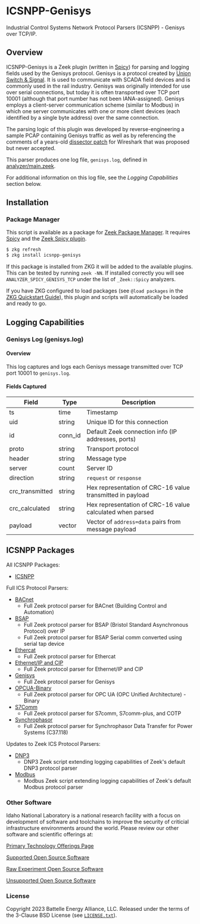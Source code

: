 # ICSNPP-Genisys

Industrial Control Systems Network Protocol Parsers (ICSNPP) - Genisys over TCP/IP.

## Overview

ICSNPP-Genisys is a Zeek plugin (written in [Spicy](https://docs.zeek.org/projects/spicy/en/latest/)) for parsing and logging fields used by the Genisys protocol. Genisys is a protocol created by [Union Switch & Signal](https://en.wikipedia.org/wiki/Union_Switch_%26_Signal). It is used to communicate with SCADA field devices and is commonly used in the rail industry. Genisys was originally intended for use over serial connections, but today it is often transported over TCP port 10001 (although that port number has not been IANA-assigned). Genisys employs a client-server communication scheme (similar to Modbus) in which one server communicates with one or more client devices (each identified by a single byte address) over the same connection.

The parsing logic of this plugin was developed by reverse-engineering a sample PCAP containing Genisys traffic as well as by referencing the comments of a years-old [dissector patch](https://gitlab.com/wireshark/wireshark/-/issues/3422) for Wireshark that was proposed but never accepted.

This parser produces one log file, `genisys.log`, defined in [analyzer/main.zeek](analyzer/main.zeek).

For additional information on this log file, see the *Logging Capabilities* section below.

## Installation

### Package Manager

This script is available as a package for [Zeek Package Manager](https://docs.zeek.org/projects/package-manager/en/stable/index.html). It requires [Spicy](https://docs.zeek.org/projects/spicy/en/latest/) and the [Zeek Spicy plugin](https://docs.zeek.org/projects/spicy/en/latest/zeek.html).

```bash
$ zkg refresh
$ zkg install icsnpp-genisys
```

If this package is installed from ZKG it will be added to the available plugins. This can be tested by running `zeek -NN`. If installed correctly you will see `ANALYZER_SPICY_GENISYS_TCP` under the list of `_Zeek::Spicy` analyzers.

If you have ZKG configured to load packages (see `@load packages` in the [ZKG Quickstart Guide](https://docs.zeek.org/projects/package-manager/en/stable/quickstart.html)), this plugin and scripts will automatically be loaded and ready to go.

## Logging Capabilities

### Genisys Log (genisys.log)

#### Overview

This log captures and logs each Genisys message transmitted over TCP port 10001 to `genisys.log`.

#### Fields Captured

| Field             | Type           | Description                                               |
| ----------------- |----------------|-----------------------------------------------------------| 
| ts                | time           | Timestamp                                                 |
| uid               | string         | Unique ID for this connection                             |
| id                | conn_id        | Default Zeek connection info (IP addresses, ports)        |
| proto             | string         | Transport protocol                                        |
| header            | string         | Message type                                              |
| server            | count          | Server ID                                                 |
| direction         | string         | `request` or `response`                                   |
| crc_transmitted   | string         | Hex representation of CRC-16 value transmitted in payload |
| crc_calculated    | string         | Hex representation of CRC-16 value calculated when parsed |
| payload           | vector<string> | Vector of `address=data` pairs from message payload       |


## ICSNPP Packages

All ICSNPP Packages:

* [ICSNPP](https://github.com/cisagov/icsnpp)

Full ICS Protocol Parsers:

* [BACnet](https://github.com/cisagov/icsnpp-bacnet)
    * Full Zeek protocol parser for BACnet (Building Control and Automation)
* [BSAP](https://github.com/cisagov/ICSNPP-Genisys)
    * Full Zeek protocol parser for BSAP (Bristol Standard Asynchronous Protocol) over IP
    * Full Zeek protocol parser for BSAP Serial comm converted using serial tap device
* [Ethercat](https://github.com/cisagov/icsnpp-ethercat)
    * Full Zeek protocol parser for Ethercat
* [Ethernet/IP and CIP](https://github.com/cisagov/icsnpp-enip)
    * Full Zeek protocol parser for Ethernet/IP and CIP
* [Genisys](https://github.com/cisagov/icsnpp-genisys)
    * Full Zeek protocol parser for Genisys
* [OPCUA-Binary](https://github.com/cisagov/icsnpp-opcua-binary)
    * Full Zeek protocol parser for OPC UA (OPC Unified Architecture) - Binary
* [S7Comm](https://github.com/cisagov/icsnpp-s7comm)
    * Full Zeek protocol parser for S7comm, S7comm-plus, and COTP
* [Synchrophasor](https://github.com/cisagov/icsnpp-synchrophasor)
    * Full Zeek protocol parser for Synchrophasor Data Transfer for Power Systems (C37.118)

Updates to Zeek ICS Protocol Parsers:

* [DNP3](https://github.com/cisagov/icsnpp-dnp3)
    * DNP3 Zeek script extending logging capabilities of Zeek's default DNP3 protocol parser
* [Modbus](https://github.com/cisagov/icsnpp-modbus)
    * Modbus Zeek script extending logging capabilities of Zeek's default Modbus protocol parser

### Other Software
Idaho National Laboratory is a national research facility with a focus on development of software and toolchains to improve the security of criticial infrastructure environments around the world. Please review our other software and scientific offerings at:

[Primary Technology Offerings Page](https://www.inl.gov/inl-initiatives/technology-deployment)

[Supported Open Source Software](https://github.com/idaholab)

[Raw Experiment Open Source Software](https://github.com/IdahoLabResearch)

[Unsupported Open Source Software](https://github.com/IdahoLabCuttingBoard)

### License

Copyright 2023 Battelle Energy Alliance, LLC. Released under the terms of the 3-Clause BSD License (see [`LICENSE.txt`](./LICENSE.txt)).
